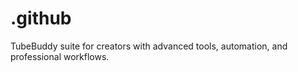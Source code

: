 # .github
TubeBuddy suite for creators with advanced tools, automation, and professional workflows.
